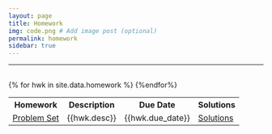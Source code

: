 ```yaml
---
layout: page
title: Homework
img: code.png # Add image post (optional)
permalink: homework
sidebar: true
---
```


---


<table>
<tr>
<th> <b>Homework</b></th>
<th> <b>Description</b></th>
<th> <b> Due Date</b> </th>
<th> <b> Solutions</b> </th><br/>
</tr>
{% for hwk in site.data.homework %}
<tr>
<td> <a href="hwk/{{hwk.pset}}">Problem Set </a></td>
<td> {{hwk.desc}} </td> 
<td> {{hwk.due_date}} </td> 
<td> <a href="https://rpdata.caltech.edu/courses/bige105/2020/{{hwk.solns}}">Solutions</a></td>
</tr>
{%endfor%}
</table>


